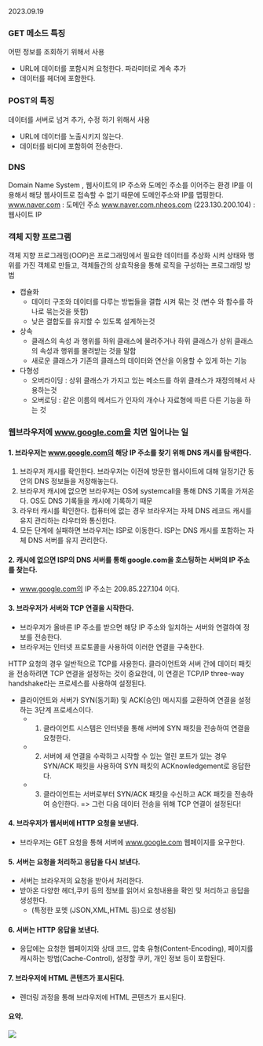 2023.09.19

### GET 메소드 특징

어떤 정보를 조회하기 위해서 사용

- URL에 데이터를 포함시켜 요청한다. 파라미터로 계속 추가
- 데이터를 헤더에 포함한다.

### POST의 특징

데이터를 서버로 넘겨 추가, 수정 하기 위해서 사용

- URL에 데이터를 노출시키지 않는다.
- 데이터를 바디에 포함하여 전송한다.

### DNS

Domain Name System , 웹사이트의 IP 주소와 도메인 주소를 이어주는 환경
IP를 이용해서 해당 웹사이트로 접속할 수 없기 때문에 도메인주소와 IP를 맵핑한다.
www.naver.com : 도메인 주소
www.naver.com.nheos.com (223.130.200.104) : 웹사이트 IP

### 객체 지향 프로그램

객체 지향 프로그래밍(OOP)은 프로그래밍에서 필요한 데이터를 추상화 시켜 상태와 행위를 가진 객체로 만들고, 객체들간의 상효작용을 통해 로직을 구성하는 프로그래밍 방법

- 캡슐화
  - 데이터 구조와 데이터를 다루는 방법들을 결합 시켜 묶는 것 (변수 와 함수를 하나로 묶는것을 뜻함)
  - 낮은 결합도를 유지할 수 있도록 설계하는것
- 상속
  - 클래스의 속성 과 행위를 하위 클래스에 물려주거나 하위 클래스가 상위 클래스의 속성과 행위를 물려받는 것을 말함
  - 새로운 클래스가 기존의 클래스의 데이터와 연산을 이용할 수 있게 하는 기능
- 다형성
  - 오버라이딩 : 상위 클래스가 가지고 있는 메소드를 하위 클래스가 재정의해서 사용하는것
  - 오버로딩 : 같은 이름의 메서드가 인자의 개수나 자료형에 따른 다른 기능을 하는 것

### 웹브라우저에 www.google.com을 치면 일어나는 일

#### 1. 브라우저는 www.google.com의 해당 IP 주소를 찾기 위해 DNS 캐시를 탐색한다.

1. 브라우저 캐시를 확인한다. 브라우저는 이전에 방문한 웹사이트에 대해 일정기간 동안의 DNS 정보들을 저장해놓는다.
2. 브라우저 캐시에 없으면 브라우저는 OS에 systemcall을 통해 DNS 기록을 가져온다. OS도 DNS 기록들을 캐시에 기록하기 때문
3. 라우터 캐시를 확인한다. 컴퓨터에 없는 경우 브라우저는 자체 DNS 레코드 캐시를 유지 관리하는 라우터와 통신한다.
4. 모든 단계에 실패하면 브라우저는 ISP로 이동한다. ISP는 DNS 캐시를 포함하는 자체 DNS 서버를 유지 관리한다.

#### 2. 캐시에 없으면 ISP의 DNS 서버를 통해 google.com을 호스팅하는 서버의 IP 주소를 찾는다.

- www.google.com의 IP 주소는 209.85.227.104 이다.

#### 3. 브라우저가 서버와 TCP 연결을 시작한다.

- 브라우저가 올바른 IP 주소를 받으면 해당 IP 주소와 일치하는 서버와 연결하여 정보를 전송한다.
- 브라우저는 인터넷 프로토콜을 사용하여 이러한 연결을 구축한다.

HTTP 요청의 경우 일반적으로 TCP를 사용한다.
클라이언트와 서버 간에 데이터 패킷을 전송하려면 TCP 연결을 설정하는 것이 중요한데, 이 연결은 TCP/IP three-way handshake라는 프로세스를 사용하여 설정된다.

- 클라이언트와 서버가 SYN(동기화) 및 ACK(승인) 메시지를 교환하여 연결을 설정하는 3단계 프로세스이다.
  - 1.  클라이언트 시스템은 인터넷을 통해 서버에 SYN 패킷을 전송하여 연결을 요청한다.
  - 2.  서버에 새 연결을 수락하고 시작할 수 있는 열린 포트가 있는 경우 SYN/ACK 패킷을 사용하여 SYN 패킷의 ACKnowledgement로 응답한다.
  - 3.  클라이언트는 서버로부터 SYN/ACK 패킷을 수신하고 ACK 패킷을 전송하여 승인한다.
        => 그런 다음 데이터 전송을 위해 TCP 연결이 설정된다!

#### 4. 브라우저가 웹서버에 HTTP 요청을 보낸다.

- 브라우저는 GET 요청을 통해 서버에 www.google.com 웹페이지를 요구한다.

#### 5. 서버는 요청을 처리하고 응답을 다시 보낸다.

- 서버는 브라우저의 요청을 받아서 처리한다.
- 받아온 다양한 헤더,쿠키 등의 정보를 읽어서 요청내용을 확인 및 처리하고 응답을 생성한다.
  - (특정한 포멧 (JSON,XML,HTML 등)으로 생성됨)

#### 6. 서버는 HTTP 응답을 보낸다.

- 응답에는 요청한 웹페이지와 상태 코드, 압축 유형(Content-Encoding), 페이지를 캐시하는 방법(Cache-Control), 설정할 쿠키, 개인 정보 등이 포함된다.

#### 7. 브라우저에 HTML 콘텐츠가 표시된다.

- 렌더링 과정을 통해 브라우저에 HTML 콘텐츠가 표시된다.

#### 요약.

![](https://velog.velcdn.com/images/soyeon9819/post/f1443ac8-ab5c-428c-ac29-6b28da9a770d/image.png)
